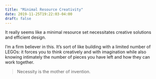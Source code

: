 ```yaml
---
title: "Minimal Resource Creativity"
date: 2019-11-25T19:22:03-04:00
draft: false
---
```

It really seems like a minimal resource set necessitates creative solutions and efficient design.

I’m a firm believer in this. It’s sort of like building with a limited number of LEGOs: it forces you to think creatively and with imagination while also knowing intimately the number of pieces you have left and how they can work together.

> Necessity is the mother of invention.
